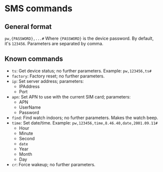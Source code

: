# SMS commands

## General format

`pw,{PASSWORD},...#`
Where `{PASSWORD}` is the device password. By default, it's `123456`. Parameters are separated by comma.

## Known commands
* `ts`: Get device status; no further parameters. Example: `pw,123456,ts#`
* `factory`: Factory reset; no further parameters.
* `ip`: Set server address; parameters:
  * IPAddress
  * Port
* `apn`: Set APN to use with the current SIM card; parameters:
  * APN
  * UserName
  * Password
* `find`: Find watch indoors; no further parameters. Makes the watch beep.
* `time`: Set date/time. Example: `pw,123456,time,8.46.40,date,2001.09.11#`
  * Hour
  * Minute
  * Second
  * `date`
  * Year
  * Month
  * Day
* `cr`: Force wakeup; no further parameters.
